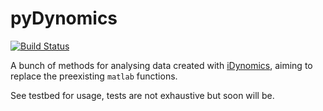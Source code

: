 pyDynomics
==========
[![Build Status](https://travis-ci.org/fophillips/pydynomics.svg?branch=master)](https://travis-ci.org/fophillips/pydynomics)

A bunch of methods for analysing data created with
[iDynomics](https://github.com/kreft/iDynoMiCS), aiming to replace the
preexisting `matlab` functions.

See testbed for usage, tests are not exhaustive but soon will be.
